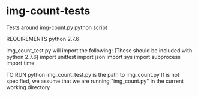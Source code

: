 # img-count-tests
Tests around img-count.py python script

REQUIREMENTS
python 2.7.6

img_count_test.py will import the following:
(These should be included with python 2.7.6)
import unittest
import json
import sys
import subprocess
import time

TO RUN
python img_count_test.py <path>
<path> is the path to img_count.py
If <path> is not specified, we assume that we are running "img_count.py" in the current working directory

